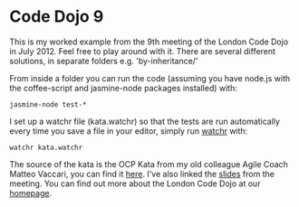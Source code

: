 Code Dojo 9
===========
This is my worked example from the 9th meeting of the London Code Dojo in July 2012. Feel free to play around with it. There are several different solutions, in separate folders e.g. 'by-inheritance/' 

From inside a folder you can run the code (assuming you have node.js with the coffee-script and jasmine-node packages installed) with:

    jasmine-node test-*

I set up a watchr file (kata.watchr) so that the tests are run automatically every time you save a file in your editor, simply run [watchr](https://github.com/mynyml/watchr/) with:
    
    watchr kata.watchr

The source of the kata is the OCP Kata from my old colleague Agile Coach Matteo Vaccari, you can find it [here](http://matteo.vaccari.name/blog/archives/293). I've also linked the [slides](http://speakerdeck.com/u/sleepyfox/p/code-dojo-9-july-2012) from the meeting. You can find out more about the London Code Dojo at our [homepage](http://www.meetup.com/London-Code-Dojo/).

